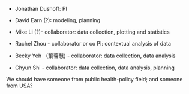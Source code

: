 
- Jonathan Dushoff:  PI

- David Earn (?):  modeling, planning

- Mike Li (?)- collaborator: data collection, plotting and statistics

- Rachel Zhou - collaborator or co PI:  contextual analysis of data

- Becky Yeh （葉蓉慧) - collaborator:  data collection, data analysis

- Chyun Shi - collaborator:  data collection, data analysis, planning

We should have someone from public health-policy field; and someone from USA?
